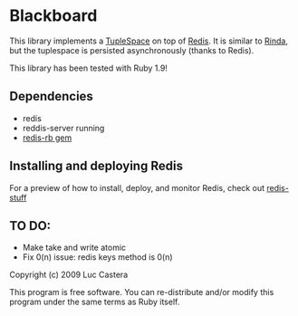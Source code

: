 # Blackboard

This library implements a [TupleSpace](http://en.wikipedia.org/wiki/Tuple_space) on top of [Redis](http://code.google.com/p/redis/). It is similar to [Rinda](http://www.ruby-doc.org/stdlib/libdoc/rinda/rdoc/classes/Rinda/TupleSpace.html), but the tuplespace is persisted asynchronously (thanks to Redis).

This library has been tested with Ruby 1.9!

## Dependencies

* redis
* reddis-server running
* [redis-rb gem](http://github.com/ezmobius/redis-rb)

## Installing and deploying Redis

For a preview of how to install, deploy, and monitor Redis, check out [redis-stuff](http://github.com/dambalah/redis-stuff)

## TO DO:

* Make take and write atomic
* Fix 0(n) issue: redis keys method is 0(n)


Copyright (c) 2009      Luc Castera

This program is free software. You can re-distribute and/or modify this program
under the same terms as Ruby itself.


